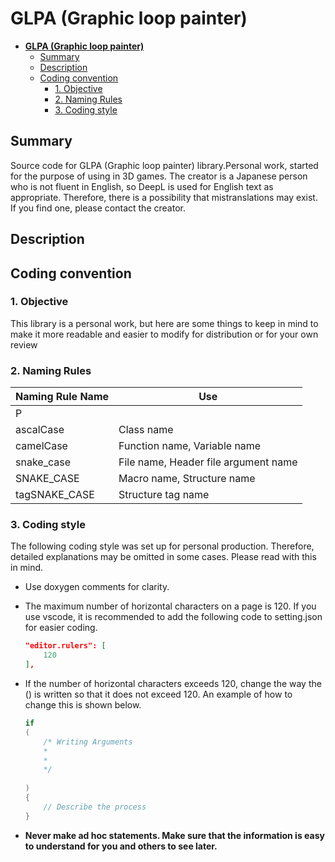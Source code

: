  # **GLPA (Graphic loop painter)**
- [**GLPA (Graphic loop painter)**](#glpa-graphic-loop-painter)
  - [Summary](#summary)
  - [Description](#description)
  - [Coding convention](#coding-convention)
    - [1. Objective](#1-objective)
    - [2. Naming Rules](#2-naming-rules)
    - [3. Coding style](#3-coding-style)

## Summary
Source code for GLPA (Graphic loop painter) library.Personal work, started for the purpose of using in 3D games.
The creator is a Japanese person who is not fluent in English, so DeepL is used for English text as appropriate. Therefore, there is a possibility that mistranslations may exist. If you find one, please contact the creator.

## Description


## Coding convention
### 1. Objective
This library is a personal work, but here are some things to keep in mind to make it more readable and easier to modify for distribution or for your own review

### 2. Naming Rules
| Naming Rule Name         | Use                |
|---------------|-------------------|
| P
ascalCase    | Class name              |
| camelCase     | Function name, Variable name           |
| snake_case    | File name, Header file argument name |
| SNAKE_CASE    | Macro name, Structure name         |
| tagSNAKE_CASE | Structure tag name            |

### 3. Coding style
The following coding style was set up for personal production. Therefore, detailed explanations may be omitted in some cases. Please read with this in mind.
- Use doxygen comments for clarity.

- The maximum number of horizontal characters on a page is 120. If you use vscode, it is recommended to add the following code to setting.json for easier coding.     
    ```json
    "editor.rulers": [
        120
    ],
    ```
- If the number of horizontal characters exceeds 120, change the way the () is written so that it does not exceed 120. An example of how to change this is shown below.

    ```C++
    if
    (
        /* Writing Arguments
        *
        *
        */ 
        
    )
    {
        // Describe the process
    }
    ```

- **Never make ad hoc statements. Make sure that the information is easy to understand for you and others to see later.**

